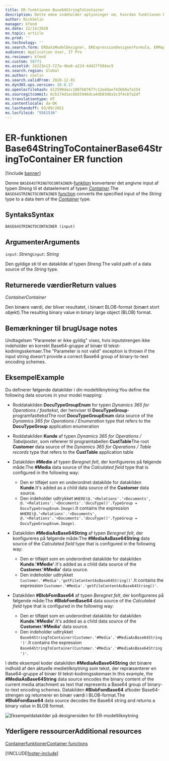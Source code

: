 ```yaml
---
title: ER-funktionen Base64StringToContainer
description: Dette emne indeholder oplysninger om, hvordan funktionen Base64StringToContainer til elektronisk rapportering (ER) skal anvendes.
author: NickSelin
manager: kfend
ms.date: 12/14/2020
ms.topic: article
ms.prod: ''
ms.technology: ''
ms.search.form: ERDataModelDesigner, ERExpressionDesignerFormula, ERMappedFormatDesigner, ERModelMappingDesigner
audience: Application User, IT Pro
ms.reviewer: kfend
ms.custom: 58771
ms.assetid: 24223e13-727a-4be6-a22d-4d427f504ac9
ms.search.region: Global
ms.author: nselin
ms.search.validFrom: 2020-12-01
ms.dyn365.ops.version: 10.0.17
ms.openlocfilehash: 612590dacc1887b87677c12eddaef42660a7a154
ms.sourcegitcommit: 6cb174d1ec8b55946dca4db03d6a3c3f4c6fa2df
ms.translationtype: HT
ms.contentlocale: da-DK
ms.lasthandoff: 03/09/2021
ms.locfileid: "5561536"
---
```

# <a name="base64stringtocontainer-er-function"></a><span data-ttu-id="5dde2-103">ER-funktionen Base64StringToContainer</span><span class="sxs-lookup"><span data-stu-id="5dde2-103">Base64StringToContainer ER function</span></span>

[!include [banner](../includes/banner.md)]

<span data-ttu-id="5dde2-104">Denne `BASE64STRINGTOCONTAINER`-[funktion](er-formula-language.md#functions) konverterer det angivne input af typen *Streng* til et dataelement af typen *[Container](er-functions-category-container.md)*.</span><span class="sxs-lookup"><span data-stu-id="5dde2-104">The `BASE64STRINGTOCONTAINER` [function](er-formula-language.md#functions) converts the specified input of the *String* type to a data item of the *[Container](er-functions-category-container.md)* type.</span></span>

## <a name="syntax"></a><span data-ttu-id="5dde2-105">Syntaks</span><span class="sxs-lookup"><span data-stu-id="5dde2-105">Syntax</span></span>

```vb
BASE64STRINGTOCONTAINER (input)
```

## <a name="arguments"></a><span data-ttu-id="5dde2-106">Argumenter</span><span class="sxs-lookup"><span data-stu-id="5dde2-106">Arguments</span></span>

<span data-ttu-id="5dde2-107">`input`: *Streng*</span><span class="sxs-lookup"><span data-stu-id="5dde2-107">`input`: *String*</span></span>

<span data-ttu-id="5dde2-108">Den gyldige sti til en datakilde af typen *Streng*.</span><span class="sxs-lookup"><span data-stu-id="5dde2-108">The valid path of a data source of the *String* type.</span></span>

## <a name="return-values"></a><span data-ttu-id="5dde2-109">Returnerede værdier</span><span class="sxs-lookup"><span data-stu-id="5dde2-109">Return values</span></span>

<span data-ttu-id="5dde2-110">*Container*</span><span class="sxs-lookup"><span data-stu-id="5dde2-110">*Container*</span></span>

<span data-ttu-id="5dde2-111">Den binære værdi, der bliver resultatet, i binært BLOB-format (binært stort objekt).</span><span class="sxs-lookup"><span data-stu-id="5dde2-111">The resulting binary value in binary large object (BLOB) format.</span></span>

## <a name="usage-notes"></a><span data-ttu-id="5dde2-112">Bemærkninger til brug</span><span class="sxs-lookup"><span data-stu-id="5dde2-112">Usage notes</span></span>

<span data-ttu-id="5dde2-113">Undtagelsen "Parameter er ikke gyldig" vises, hvis inputstrengen ikke indeholder en korrekt Base64-gruppe af binær til tekst-kodningsskemaer.</span><span class="sxs-lookup"><span data-stu-id="5dde2-113">The "Parameter is not valid" exception is thrown if the input string doesn't provide a correct Base64 group of binary-to-text encoding schemes.</span></span>

## <a name="example"></a><span data-ttu-id="5dde2-114">Eksempel</span><span class="sxs-lookup"><span data-stu-id="5dde2-114">Example</span></span>

<span data-ttu-id="5dde2-115">Du definerer følgende datakilder i din modeltilknytning:</span><span class="sxs-lookup"><span data-stu-id="5dde2-115">You define the following data sources in your model mapping:</span></span>

- <span data-ttu-id="5dde2-116">Roddatakilden **DocuTypeGroupEnum** for typen *Dynamics 365 for Operations / fasttekst*, der henviser til **DocuTypeGroup**-programfasttekst</span><span class="sxs-lookup"><span data-stu-id="5dde2-116">The root **DocuTypeGroupEnum** data source of the *Dynamics 365 for Operations / Enumeration* type that refers to the **DocuTypeGroup** application enumeration</span></span>
- <span data-ttu-id="5dde2-117">Roddatakilden **Kunde** af typen *Dynamics 365 for Operations / Tabelposter*, som refererer til programtabellen **CustTable**</span><span class="sxs-lookup"><span data-stu-id="5dde2-117">The root **Customer** data source of the *Dynamics 365 for Operations / Table records* type that refers to the **CustTable** application table</span></span>
- <span data-ttu-id="5dde2-118">Datakilden **\#Medie** af typen *Beregnet felt*, der konfigureres på følgende måde:</span><span class="sxs-lookup"><span data-stu-id="5dde2-118">The **\#Media** data source of the *Calculated field* type that is configured in the following way:</span></span>

    - <span data-ttu-id="5dde2-119">Den er tilføjet som en underordnet datakilde for datakilden **Kunde**.</span><span class="sxs-lookup"><span data-stu-id="5dde2-119">It's added as a child data source of the **Customer** data source.</span></span>
    - <span data-ttu-id="5dde2-120">Den indeholder udtrykket `WHERE(@.'<Relations'.'<Documents', @.'<Relations'.'<Documents'.'docuType()'.TypeGroup = DocuTypeGroupEnum.Image)`.</span><span class="sxs-lookup"><span data-stu-id="5dde2-120">It contains the expression `WHERE(@.'<Relations'.'<Documents', @.'<Relations'.'<Documents'.'docuType()'.TypeGroup = DocuTypeGroupEnum.Image)`.</span></span>

- <span data-ttu-id="5dde2-121">Datakilden **\#MediaAsBase64String** af typen *Beregnet felt*, der konfigureres på følgende måde:</span><span class="sxs-lookup"><span data-stu-id="5dde2-121">The **\#MediaAsBase64String** data source of the *Calculated field* type that is configured in the following way:</span></span>

    - <span data-ttu-id="5dde2-122">Den er tilføjet som en underordnet datakilde for datakilden **Kunde.'\#Medie'**.</span><span class="sxs-lookup"><span data-stu-id="5dde2-122">It's added as a child data source of the **Customer.'\#Media'** data source.</span></span>
    - <span data-ttu-id="5dde2-123">Den indeholder udtrykket `Customer.'#Media'.'getFileContentAsBase64String()'`.</span><span class="sxs-lookup"><span data-stu-id="5dde2-123">It contains the expression `Customer.'#Media'.'getFileContentAsBase64String()'`.</span></span>

- <span data-ttu-id="5dde2-124">Datakilden **\#BlobFomBase64** af typen *Beregnet felt*, der konfigureres på følgende måde:</span><span class="sxs-lookup"><span data-stu-id="5dde2-124">The **\#BlobFomBase64** data source of the *Calculated field* type that is configured in the following way:</span></span>

    - <span data-ttu-id="5dde2-125">Den er tilføjet som en underordnet datakilde for datakilden **Kunde.'\#Medie'**.</span><span class="sxs-lookup"><span data-stu-id="5dde2-125">It's added as a child data source of the **Customer.'\#Media'** data source.</span></span>
    - <span data-ttu-id="5dde2-126">Den indeholder udtrykket `Base64StringToContainer(Customer.'#Media'.'#MediaAsBase64String')'`.</span><span class="sxs-lookup"><span data-stu-id="5dde2-126">It contains the expression `Base64StringToContainer(Customer.'#Media'.'#MediaAsBase64String')'`.</span></span>

<span data-ttu-id="5dde2-127">I dette eksempel koder datakilden **\#MediaAsBase64String** det binære indhold af den aktuelle medietilknytning som tekst, der repræsenterer en Base64-gruppe af binær til tekst-kodningsskemaer.</span><span class="sxs-lookup"><span data-stu-id="5dde2-127">In this example, the **\#MediaAsBase64String** data source encodes the binary content of the current media attachment as text that represents a Base64 group of binary-to-text encoding schemes.</span></span> <span data-ttu-id="5dde2-128">Datakilden **\#BlobFomBase64** afkoder Base64-strengen og returnerer en binær værdi i BLOB-format.</span><span class="sxs-lookup"><span data-stu-id="5dde2-128">The **\#BlobFomBase64** data source decodes the Base64 string and returns a binary value in BLOB format.</span></span>

![Eksempeldatakilder på designersiden for ER-modeltilknytning](./media/er-functions-container-base64stringtocontainer-1.png)

## <a name="additional-resources"></a><span data-ttu-id="5dde2-130">Yderligere ressourcer</span><span class="sxs-lookup"><span data-stu-id="5dde2-130">Additional resources</span></span>

[<span data-ttu-id="5dde2-131">Containerfunktioner</span><span class="sxs-lookup"><span data-stu-id="5dde2-131">Container functions</span></span>](er-functions-category-container.md)


[!INCLUDE[footer-include](../../../includes/footer-banner.md)]